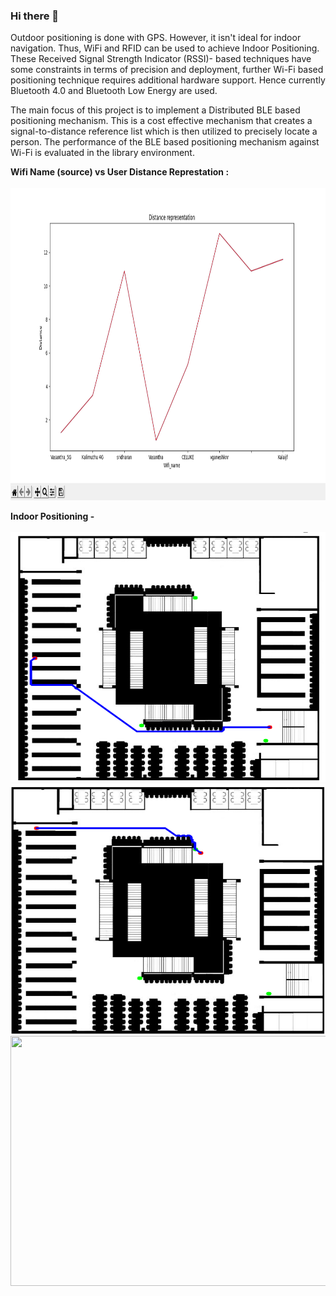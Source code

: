 ### <h3>Hi there 👋</h3>

  Outdoor positioning is done with GPS. However, it isn't ideal for indoor navigation. Thus, WiFi and RFID can be used to achieve Indoor Positioning. These Received Signal Strength Indicator (RSSI)- based techniques have some constraints in terms of precision and deployment, further Wi-Fi based positioning technique requires additional hardware support. Hence currently Bluetooth 4.0 and Bluetooth Low Energy are used.

  The main focus of this project is to implement a Distributed BLE based positioning mechanism. This is a cost effective mechanism that creates a signal-to-distance reference list which is then utilized to precisely locate a person. The performance of the BLE based positioning mechanism against Wi-Fi is evaluated in the library environment. 
  
<b>Wifi Name (source) vs User Distance Represtation :</b>
<br><br>
<img src="images/wifi_graph.png" width="700" height="500">

<b>Indoor Positioning -</b> <br><br>
<img src="images/Output_1.png" width="700" height="400">
<br>
<img src="images/Output_2.png" width="700" height="400">
<br>
<img src="images/Output_3.png" width="700" height="400">
